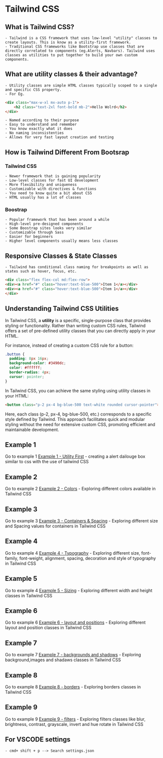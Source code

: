 # Tailwind CSS

## What is Tailwind CSS?

    - Tailwind is a CSS framework that uses low-level "utility" classes to create layouts. This is know as a utility-first framework.
    - Traditional CSS frameworks like Bootstrap use classes that are directly correlated to components (eg.Alerts, Navbars). Tailwind uses classes as utilities to put together to build your own custom components.

## What are utility classes & their advantage?

    - Utility classes are simple HTML classes typically scoped to a single and specific CSS property.
    - For Eg.

```html
<div class="max-w-xl mx-auto p-1">
    <h2 class="text-2xl font-bold mb-2">Hello Wolrd</h2>
</div>
```

    - Named according to their purpose 
    - Easy to understand and remember
    - You know exactly what it does
    - No naming inconsistenties
    - Allows for very fast layout creation and testing

## How is Tailwind Different From Bootsrap

### Tailwind CSS
    - Newer framework that is gaining popularity 
    - Low-level classes for fast UI development
    - More flexibility and uniqueness
    - Customizable with directives & functions 
    - You need to know quite a bit about CSS
    - HTML usually has a lot of classes

### Boostrap 
    - Popular framework that has been around a while
    - High-level pre-designed components 
    - Some Boostrap sites looks very similar 
    - Customizable through Sass
    - Easier for beginners
    - Higher level components usually means less classes

## Responsive Classes & State Classes 
    - Tailwind has conditional class naming for breakpoints as well as states such as hover, focus, etc.

```html
<div class="flex flex-col md:flex-row">
<div><a href="#" class="hover:text-blue-500">Item 1</a></div> 
<div><a href="#" class="hover:text-blue-500">Item 1</a></div> 
</div>
```



## Understanding Tailwind CSS Utilities

In Tailwind CSS, a **utility** is a specific, single-purpose class that provides styling or functionality. Rather than writing custom CSS rules, Tailwind offers a set of pre-defined utility classes that you can directly apply in your HTML.

For instance, instead of creating a custom CSS rule for a button:

```css
.button {
  padding: 8px 16px;
  background-color: #3490dc;
  color: #ffffff;
  border-radius: 4px;
  cursor: pointer;
}
```
In Tailwind CSS, you can achieve the same styling using utility classes in your HTML:

```html
<button class="p-2 px-4 bg-blue-500 text-white rounded cursor-pointer">Click me</button>
```

Here, each class (p-2, px-4, bg-blue-500, etc.) corresponds to a specific style defined by Tailwind. This approach facilitates quick and modular styling without the need for extensive custom CSS, promoting efficient and maintainable development.


## Example 1
Go to example 1 [Example 1 - Utility First](01-utility-first/index.html)
    - creating a alert dailouge box similar to css with the use of tailwind CSS


## Example 2
Go to example 2 [Example 2 - Colors](02-colors/index.html)
    - Exploring different colors available in Tailwind CSS

## Example 3
Go to example 3 [Example 3 - Containers & Spacing](03-container-spacing/index.html)
    - Exploring different size and Spacing values for containers in Tailwind CSS

## Example 4
Go to example 4 [Example 4 - Typography](04-typography/index.html)
    - Exploring different size, font-family, font-weight, alignment, spacing, decoration and style of typography in Tailwind CSS

## Example 5
Go to example 4 [Example 5 - Sizing](05-sizing/index.html)
    - Exploring different width and height classes in Tailwind CSS

## Example 6
Go to example 6 [Example 6 - layout and positions](06-layout-position/index.html)
    - Exploring different layout and position classes in Tailwind CSS

## Example 7
Go to example 7 [Example 7 - backgrounds and shadows](07-backgrounds-shadows/index.html)
    - Exploring background,images and shadaws classes in Tailwind CSS

## Example 8
Go to example 8 [Example 8 - borders](08-borders/index.html)
    - Exploring borders classes in Tailwind CSS

## Example 9
Go to example 9 [Example 9 - filters](09-filters/index.html)
    - Exploring filters classes like blur, brightness, contrast, grayscale, invert and hue rotate in Tailwind CSS


## For VSCODE settings
    - cmd+ shift + p --> Search settings.json 